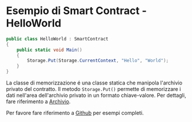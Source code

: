 # Esempio di Smart Contract - HelloWorld

```c#
public class HelloWorld : SmartContract
{
    public static void Main()
    {
        Storage.Put(Storage.CurrentContext, "Hello", "World");
    }
}
```

La classe di memorizzazione é una classe statica che manipola l'archivio privato del contratto. Il metodo `Storage.Put()` permette di memorizzare i dati nell'area dell'archivio privato in un formato chiave-valore. Per dettagli, fare riferimento a [Archivio](../fw/dotnet/neo/Storage.md).


Per favore fare riferimento a [Github](https://github.com/neo-project/examples) per esempi completi.
